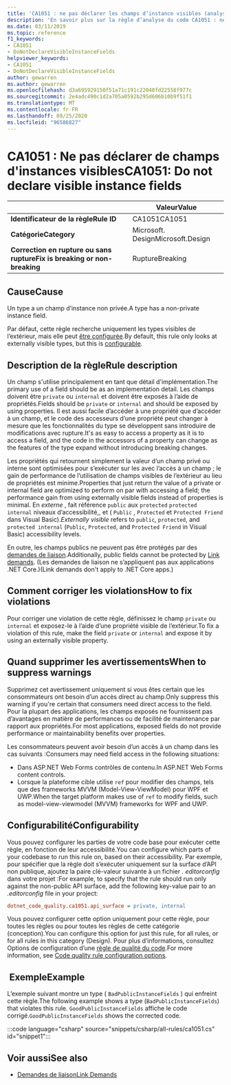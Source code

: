 ```yaml
---
title: 'CA1051 : ne pas déclarer les champs d’instance visibles (analyse du code)'
description: 'En savoir plus sur la règle d’analyse du code CA1051 : ne pas déclarer de champs d’instance visibles'
ms.date: 03/11/2019
ms.topic: reference
f1_keywords:
- CA1051
- DoNotDeclareVisibleInstanceFields
helpviewer_keywords:
- CA1051
- DoNotDeclareVisibleInstanceFields
author: gewarren
ms.author: gewarren
ms.openlocfilehash: d3a695929150f51a71c191c22040fd22558f977c
ms.sourcegitcommit: 2e4adc490c1d2a705a0592b295d606b10b9f51f1
ms.translationtype: MT
ms.contentlocale: fr-FR
ms.lasthandoff: 09/25/2020
ms.locfileid: "96586827"
---
```

# <a name="ca1051-do-not-declare-visible-instance-fields"></a><span data-ttu-id="9bf0d-103">CA1051 : Ne pas déclarer de champs d'instances visibles</span><span class="sxs-lookup"><span data-stu-id="9bf0d-103">CA1051: Do not declare visible instance fields</span></span>

| | <span data-ttu-id="9bf0d-104">Valeur</span><span class="sxs-lookup"><span data-stu-id="9bf0d-104">Value</span></span> |
|-|-|
| <span data-ttu-id="9bf0d-105">**Identificateur de la règle**</span><span class="sxs-lookup"><span data-stu-id="9bf0d-105">**Rule ID**</span></span> |<span data-ttu-id="9bf0d-106">CA1051</span><span class="sxs-lookup"><span data-stu-id="9bf0d-106">CA1051</span></span>|
| <span data-ttu-id="9bf0d-107">**Catégorie**</span><span class="sxs-lookup"><span data-stu-id="9bf0d-107">**Category**</span></span> |<span data-ttu-id="9bf0d-108">Microsoft. Design</span><span class="sxs-lookup"><span data-stu-id="9bf0d-108">Microsoft.Design</span></span>|
| <span data-ttu-id="9bf0d-109">**Correction en rupture ou sans rupture**</span><span class="sxs-lookup"><span data-stu-id="9bf0d-109">**Fix is breaking or non-breaking**</span></span> |<span data-ttu-id="9bf0d-110">Rupture</span><span class="sxs-lookup"><span data-stu-id="9bf0d-110">Breaking</span></span>|

## <a name="cause"></a><span data-ttu-id="9bf0d-111">Cause</span><span class="sxs-lookup"><span data-stu-id="9bf0d-111">Cause</span></span>

<span data-ttu-id="9bf0d-112">Un type a un champ d’instance non privée.</span><span class="sxs-lookup"><span data-stu-id="9bf0d-112">A type has a non-private instance field.</span></span>

<span data-ttu-id="9bf0d-113">Par défaut, cette règle recherche uniquement les types visibles de l’extérieur, mais elle peut [être configurée](#configurability).</span><span class="sxs-lookup"><span data-stu-id="9bf0d-113">By default, this rule only looks at externally visible types, but this is [configurable](#configurability).</span></span>

## <a name="rule-description"></a><span data-ttu-id="9bf0d-114">Description de la règle</span><span class="sxs-lookup"><span data-stu-id="9bf0d-114">Rule description</span></span>

<span data-ttu-id="9bf0d-115">Un champ s'utilise principalement en tant que détail d'implémentation.</span><span class="sxs-lookup"><span data-stu-id="9bf0d-115">The primary use of a field should be as an implementation detail.</span></span> <span data-ttu-id="9bf0d-116">Les champs doivent être `private` ou `internal` et doivent être exposés à l’aide de propriétés.</span><span class="sxs-lookup"><span data-stu-id="9bf0d-116">Fields should be `private` or `internal` and should be exposed by using properties.</span></span> <span data-ttu-id="9bf0d-117">Il est aussi facile d’accéder à une propriété que d’accéder à un champ, et le code des accesseurs d’une propriété peut changer à mesure que les fonctionnalités du type se développent sans introduire de modifications avec rupture.</span><span class="sxs-lookup"><span data-stu-id="9bf0d-117">It's as easy to access a property as it is to access a field, and the code in the accessors of a property can change as the features of the type expand without introducing breaking changes.</span></span>

<span data-ttu-id="9bf0d-118">Les propriétés qui retournent simplement la valeur d’un champ privé ou interne sont optimisées pour s’exécuter sur les avec l’accès à un champ ; le gain de performance de l’utilisation de champs visibles de l’extérieur au lieu de propriétés est minime.</span><span class="sxs-lookup"><span data-stu-id="9bf0d-118">Properties that just return the value of a private or internal field are optimized to perform on par with accessing a field; the performance gain from using externally visible fields instead of properties is minimal.</span></span> <span data-ttu-id="9bf0d-119">En *externe* , fait référence `public` aux `protected` `protected internal` niveaux d’accessibilité,, et ( `Public` , `Protected` et `Protected Friend` dans Visual Basic).</span><span class="sxs-lookup"><span data-stu-id="9bf0d-119">*Externally visible* refers to `public`, `protected`, and `protected internal` (`Public`, `Protected`, and `Protected Friend` in Visual Basic) accessibility levels.</span></span>

<span data-ttu-id="9bf0d-120">En outre, les champs publics ne peuvent pas être protégés par des [demandes de liaison](../../../framework/misc/link-demands.md).</span><span class="sxs-lookup"><span data-stu-id="9bf0d-120">Additionally, public fields cannot be protected by [Link demands](../../../framework/misc/link-demands.md).</span></span> <span data-ttu-id="9bf0d-121">(Les demandes de liaison ne s’appliquent pas aux applications .NET Core.)</span><span class="sxs-lookup"><span data-stu-id="9bf0d-121">(Link demands don't apply to .NET Core apps.)</span></span>

## <a name="how-to-fix-violations"></a><span data-ttu-id="9bf0d-122">Comment corriger les violations</span><span class="sxs-lookup"><span data-stu-id="9bf0d-122">How to fix violations</span></span>

<span data-ttu-id="9bf0d-123">Pour corriger une violation de cette règle, définissez le champ `private` ou `internal` et exposez-le à l’aide d’une propriété visible de l’extérieur.</span><span class="sxs-lookup"><span data-stu-id="9bf0d-123">To fix a violation of this rule, make the field `private` or `internal` and expose it by using an externally visible property.</span></span>

## <a name="when-to-suppress-warnings"></a><span data-ttu-id="9bf0d-124">Quand supprimer les avertissements</span><span class="sxs-lookup"><span data-stu-id="9bf0d-124">When to suppress warnings</span></span>

<span data-ttu-id="9bf0d-125">Supprimez cet avertissement uniquement si vous êtes certain que les consommateurs ont besoin d’un accès direct au champ.</span><span class="sxs-lookup"><span data-stu-id="9bf0d-125">Only suppress this warning if you're certain that consumers need direct access to the field.</span></span> <span data-ttu-id="9bf0d-126">Pour la plupart des applications, les champs exposés ne fournissent pas d’avantages en matière de performances ou de facilité de maintenance par rapport aux propriétés.</span><span class="sxs-lookup"><span data-stu-id="9bf0d-126">For most applications, exposed fields do not provide performance or maintainability benefits over properties.</span></span>

<span data-ttu-id="9bf0d-127">Les consommateurs peuvent avoir besoin d’un accès à un champ dans les cas suivants :</span><span class="sxs-lookup"><span data-stu-id="9bf0d-127">Consumers may need field access in the following situations:</span></span>

- <span data-ttu-id="9bf0d-128">Dans ASP.NET Web Forms contrôles de contenu.</span><span class="sxs-lookup"><span data-stu-id="9bf0d-128">In ASP.NET Web Forms content controls.</span></span>
- <span data-ttu-id="9bf0d-129">Lorsque la plateforme cible utilise `ref` pour modifier des champs, tels que des frameworks MVVM (Model-View-ViewModel) pour WPF et UWP.</span><span class="sxs-lookup"><span data-stu-id="9bf0d-129">When the target platform makes use of `ref` to modify fields, such as model-view-viewmodel (MVVM) frameworks for WPF and UWP.</span></span>

## <a name="configurability"></a><span data-ttu-id="9bf0d-130">Configurabilité</span><span class="sxs-lookup"><span data-stu-id="9bf0d-130">Configurability</span></span>

<span data-ttu-id="9bf0d-131">Vous pouvez configurer les parties de votre code base pour exécuter cette règle, en fonction de leur accessibilité.</span><span class="sxs-lookup"><span data-stu-id="9bf0d-131">You can configure which parts of your codebase to run this rule on, based on their accessibility.</span></span> <span data-ttu-id="9bf0d-132">Par exemple, pour spécifier que la règle doit s’exécuter uniquement sur la surface d’API non publique, ajoutez la paire clé-valeur suivante à un fichier *. editorconfig* dans votre projet :</span><span class="sxs-lookup"><span data-stu-id="9bf0d-132">For example, to specify that the rule should run only against the non-public API surface, add the following key-value pair to an *.editorconfig* file in your project:</span></span>

```ini
dotnet_code_quality.ca1051.api_surface = private, internal
```

<span data-ttu-id="9bf0d-133">Vous pouvez configurer cette option uniquement pour cette règle, pour toutes les règles ou pour toutes les règles de cette catégorie (conception).</span><span class="sxs-lookup"><span data-stu-id="9bf0d-133">You can configure this option for just this rule, for all rules, or for all rules in this category (Design).</span></span> <span data-ttu-id="9bf0d-134">Pour plus d’informations, consultez Options de configuration d’une [règle de qualité du code](../code-quality-rule-options.md).</span><span class="sxs-lookup"><span data-stu-id="9bf0d-134">For more information, see [Code quality rule configuration options](../code-quality-rule-options.md).</span></span>

## <a name="example"></a><span data-ttu-id="9bf0d-135"> Exemple</span><span class="sxs-lookup"><span data-stu-id="9bf0d-135">Example</span></span>

<span data-ttu-id="9bf0d-136">L’exemple suivant montre un type ( `BadPublicInstanceFields` ) qui enfreint cette règle.</span><span class="sxs-lookup"><span data-stu-id="9bf0d-136">The following example shows a type (`BadPublicInstanceFields`) that violates this rule.</span></span> <span data-ttu-id="9bf0d-137">`GoodPublicInstanceFields` affiche le code corrigé.</span><span class="sxs-lookup"><span data-stu-id="9bf0d-137">`GoodPublicInstanceFields` shows the corrected code.</span></span>

:::code language="csharp" source="snippets/csharp/all-rules/ca1051.cs" id="snippet1":::

## <a name="see-also"></a><span data-ttu-id="9bf0d-138">Voir aussi</span><span class="sxs-lookup"><span data-stu-id="9bf0d-138">See also</span></span>

- [<span data-ttu-id="9bf0d-139">Demandes de liaison</span><span class="sxs-lookup"><span data-stu-id="9bf0d-139">Link Demands</span></span>](../../../framework/misc/link-demands.md)
